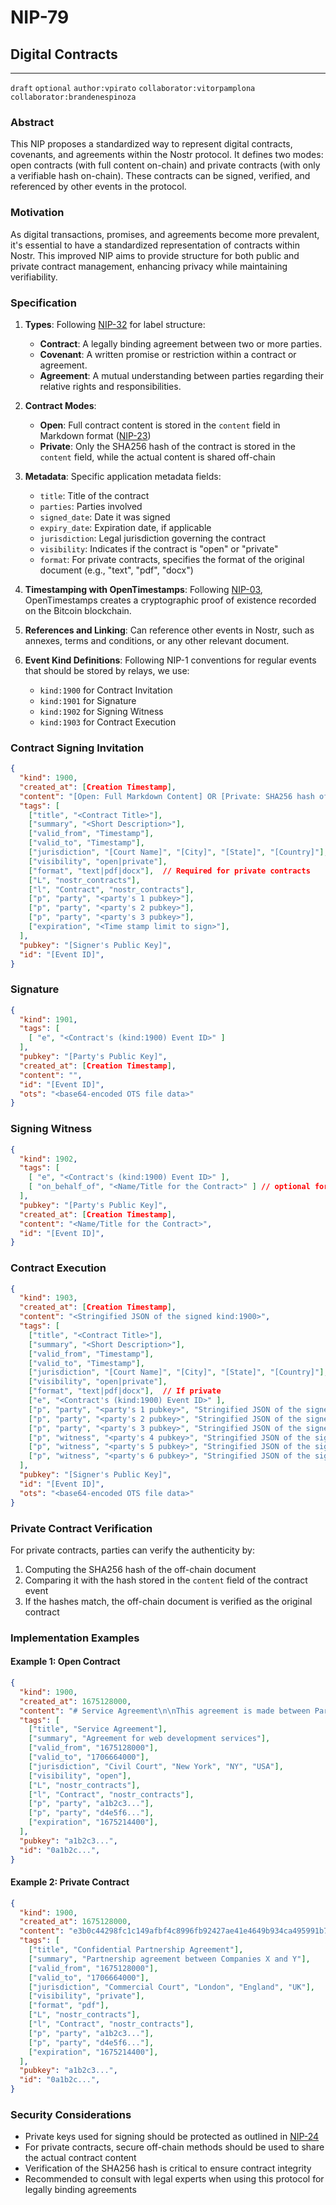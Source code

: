 # NIP-79

## Digital Contracts
-----------------

`draft` `optional` `author:vpirato` `collaborator:vitorpamplona` `collaborator:brandenespinoza`

### Abstract

This NIP proposes a standardized way to represent digital contracts, covenants, and agreements within the Nostr protocol. It defines two modes: open contracts (with full content on-chain) and private contracts (with only a verifiable hash on-chain). These contracts can be signed, verified, and referenced by other events in the protocol.

### Motivation

As digital transactions, promises, and agreements become more prevalent, it's essential to have a standardized representation of contracts within Nostr. This improved NIP aims to provide structure for both public and private contract management, enhancing privacy while maintaining verifiability.

### Specification

1. **Types**: Following [NIP-32](32.md) for label structure:
   - **Contract**: A legally binding agreement between two or more parties.
   - **Covenant**: A written promise or restriction within a contract or agreement.
   - **Agreement**: A mutual understanding between parties regarding their relative rights and responsibilities.

2. **Contract Modes**:
   - **Open**: Full contract content is stored in the `content` field in Markdown format ([NIP-23](23.md))
   - **Private**: Only the SHA256 hash of the contract is stored in the `content` field, while the actual content is shared off-chain

3. **Metadata**: Specific application metadata fields:
   - `title`: Title of the contract
   - `parties`: Parties involved
   - `signed_date`: Date it was signed
   - `expiry_date`: Expiration date, if applicable
   - `jurisdiction`: Legal jurisdiction governing the contract
   - `visibility`: Indicates if the contract is "open" or "private"
   - `format`: For private contracts, specifies the format of the original document (e.g., "text", "pdf", "docx")

4. **Timestamping with OpenTimestamps**: Following [NIP-03](03.md), OpenTimestamps creates a cryptographic proof of existence recorded on the Bitcoin blockchain.

5. **References and Linking**: Can reference other events in Nostr, such as annexes, terms and conditions, or any other relevant document.

6. **Event Kind Definitions**: Following NIP-1 conventions for regular events that should be stored by relays, we use:
   - `kind:1900` for Contract Invitation
   - `kind:1901` for Signature
   - `kind:1902` for Signing Witness
   - `kind:1903` for Contract Execution

### Contract Signing Invitation

```json
{
  "kind": 1900,
  "created_at": [Creation Timestamp],
  "content": "[Open: Full Markdown Content] OR [Private: SHA256 hash of the contract document]",
  "tags": [
    ["title", "<Contract Title>"],
    ["summary", "<Short Description>"],
    ["valid_from", "Timestamp"],
    ["valid_to", "Timestamp"],
    ["jurisdiction", "[Court Name]", "[City]", "[State]", "[Country]"],
    ["visibility", "open|private"],
    ["format", "text|pdf|docx"],  // Required for private contracts
    ["L", "nostr_contracts"],
    ["l", "Contract", "nostr_contracts"],
    ["p", "party", "<party's 1 pubkey>"],
    ["p", "party", "<party's 2 pubkey>"],
    ["p", "party", "<party's 3 pubkey>"],
    ["expiration", "<Time stamp limit to sign>"],
  ],
  "pubkey": "[Signer's Public Key]",
  "id": "[Event ID]",
}
```

### Signature

```json
{
  "kind": 1901,
  "tags": [
    [ "e", "<Contract's (kind:1900) Event ID>" ]
  ],
  "pubkey": "[Party's Public Key]",
  "created_at": [Creation Timestamp],
  "content": "",
  "id": "[Event ID]",
  "ots": "<base64-encoded OTS file data>"
}
```

### Signing Witness

```json
{
  "kind": 1902,
  "tags": [
    [ "e", "<Contract's (kind:1900) Event ID>" ],
    [ "on_behalf_of", "<Name/Title for the Contract>" ] // optional for Power Of Attorney
  ],
  "pubkey": "[Party's Public Key]",
  "created_at": [Creation Timestamp],
  "content": "<Name/Title for the Contract>",
  "id": "[Event ID]",
}
```

### Contract Execution

```json
{
  "kind": 1903,
  "created_at": [Creation Timestamp],
  "content": "<Stringified JSON of the signed kind:1900>",
  "tags": [
    ["title", "<Contract Title>"],
    ["summary", "<Short Description>"],
    ["valid_from", "Timestamp"],
    ["valid_to", "Timestamp"],
    ["jurisdiction", "[Court Name]", "[City]", "[State]", "[Country]"],
    ["visibility", "open|private"],
    ["format", "text|pdf|docx"],  // If private
    ["e", "<Contract's (kind:1900) Event ID>" ],
    ["p", "party", "<party's 1 pubkey>", "Stringified JSON of the signed kind:1901"],
    ["p", "party", "<party's 2 pubkey>", "Stringified JSON of the signed kind:1901"],
    ["p", "party", "<party's 3 pubkey>", "Stringified JSON of the signed kind:1901"],
    ["p", "witness", "<party's 4 pubkey>", "Stringified JSON of the signed kind:1902"],
    ["p", "witness", "<party's 5 pubkey>", "Stringified JSON of the signed kind:1902"],
    ["p", "witness", "<party's 6 pubkey>", "Stringified JSON of the signed kind:1902"]
  ],
  "pubkey": "[Signer's Public Key]",
  "id": "[Event ID]",
  "ots": "<base64-encoded OTS file data>"
}
```

### Private Contract Verification

For private contracts, parties can verify the authenticity by:
1. Computing the SHA256 hash of the off-chain document
2. Comparing it with the hash stored in the `content` field of the contract event
3. If the hashes match, the off-chain document is verified as the original contract

### Implementation Examples

#### Example 1: Open Contract

```json
{
  "kind": 1900,
  "created_at": 1675128000,
  "content": "# Service Agreement\n\nThis agreement is made between Party A and Party B...",
  "tags": [
    ["title", "Service Agreement"],
    ["summary", "Agreement for web development services"],
    ["valid_from", "1675128000"],
    ["valid_to", "1706664000"],
    ["jurisdiction", "Civil Court", "New York", "NY", "USA"],
    ["visibility", "open"],
    ["L", "nostr_contracts"],
    ["l", "Contract", "nostr_contracts"],
    ["p", "party", "a1b2c3..."],
    ["p", "party", "d4e5f6..."],
    ["expiration", "1675214400"],
  ],
  "pubkey": "a1b2c3...",
  "id": "0a1b2c...",
}
```

#### Example 2: Private Contract

```json
{
  "kind": 1900,
  "created_at": 1675128000,
  "content": "e3b0c44298fc1c149afbf4c8996fb92427ae41e4649b934ca495991b7852b855",
  "tags": [
    ["title", "Confidential Partnership Agreement"],
    ["summary", "Partnership agreement between Companies X and Y"],
    ["valid_from", "1675128000"],
    ["valid_to", "1706664000"],
    ["jurisdiction", "Commercial Court", "London", "England", "UK"],
    ["visibility", "private"],
    ["format", "pdf"],
    ["L", "nostr_contracts"],
    ["l", "Contract", "nostr_contracts"],
    ["p", "party", "a1b2c3..."],
    ["p", "party", "d4e5f6..."],
    ["expiration", "1675214400"],
  ],
  "pubkey": "a1b2c3...",
  "id": "0a1b2c...",
}
```

### Security Considerations

- Private keys used for signing should be protected as outlined in [NIP-24](24.md)
- For private contracts, secure off-chain methods should be used to share the actual contract content
- Verification of the SHA256 hash is critical to ensure contract integrity
- Recommended to consult with legal experts when using this protocol for legally binding agreements
